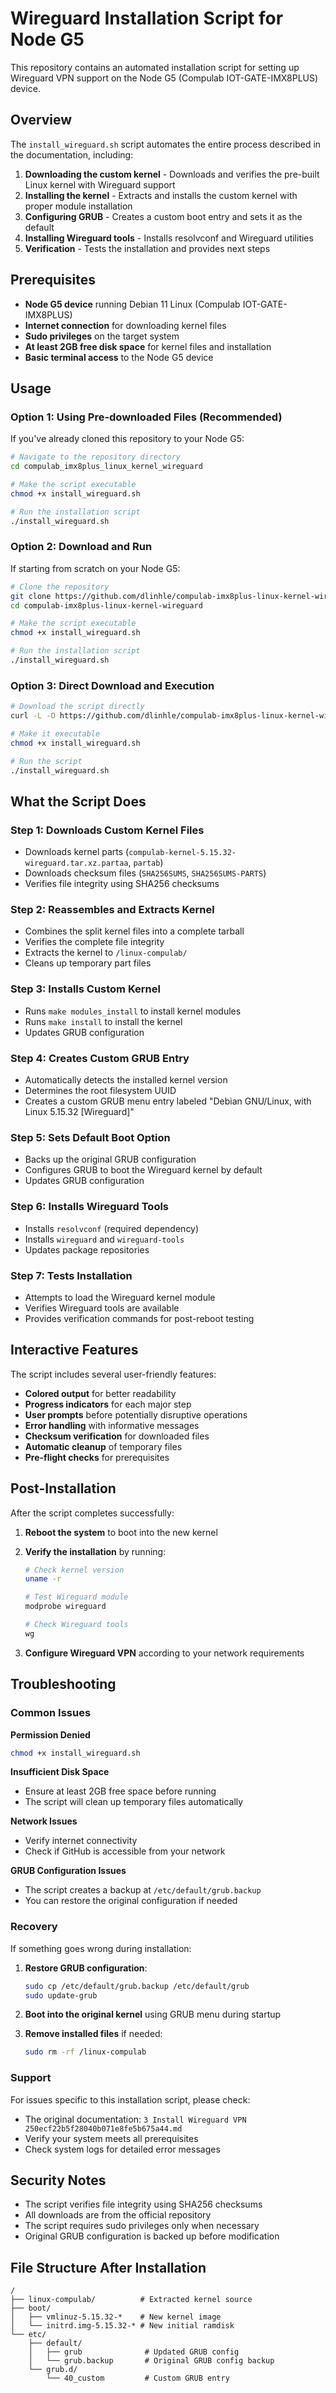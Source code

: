 # Wireguard Installation Script for Node G5

This repository contains an automated installation script for setting up Wireguard VPN support on the Node G5 (Compulab IOT-GATE-IMX8PLUS) device.

## Overview

The `install_wireguard.sh` script automates the entire process described in the documentation, including:

1. **Downloading the custom kernel** - Downloads and verifies the pre-built Linux kernel with Wireguard support
2. **Installing the kernel** - Extracts and installs the custom kernel with proper module installation
3. **Configuring GRUB** - Creates a custom boot entry and sets it as the default
4. **Installing Wireguard tools** - Installs resolvconf and Wireguard utilities
5. **Verification** - Tests the installation and provides next steps

## Prerequisites

- **Node G5 device** running Debian 11 Linux (Compulab IOT-GATE-IMX8PLUS)
- **Internet connection** for downloading kernel files
- **Sudo privileges** on the target system
- **At least 2GB free disk space** for kernel files and installation
- **Basic terminal access** to the Node G5 device

## Usage

### Option 1: Using Pre-downloaded Files (Recommended)

If you've already cloned this repository to your Node G5:

```bash
# Navigate to the repository directory
cd compulab_imx8plus_linux_kernel_wireguard

# Make the script executable
chmod +x install_wireguard.sh

# Run the installation script
./install_wireguard.sh
```

### Option 2: Download and Run

If starting from scratch on your Node G5:

```bash
# Clone the repository
git clone https://github.com/dlinhle/compulab-imx8plus-linux-kernel-wireguard.git
cd compulab-imx8plus-linux-kernel-wireguard

# Make the script executable
chmod +x install_wireguard.sh

# Run the installation script
./install_wireguard.sh
```

### Option 3: Direct Download and Execution

```bash
# Download the script directly
curl -L -O https://github.com/dlinhle/compulab-imx8plus-linux-kernel-wireguard/raw/main/install_wireguard.sh

# Make it executable
chmod +x install_wireguard.sh

# Run the script
./install_wireguard.sh
```

## What the Script Does

### Step 1: Downloads Custom Kernel Files
- Downloads kernel parts (`compulab-kernel-5.15.32-wireguard.tar.xz.partaa`, `partab`)
- Downloads checksum files (`SHA256SUMS`, `SHA256SUMS-PARTS`)
- Verifies file integrity using SHA256 checksums

### Step 2: Reassembles and Extracts Kernel
- Combines the split kernel files into a complete tarball
- Verifies the complete file integrity
- Extracts the kernel to `/linux-compulab/`
- Cleans up temporary part files

### Step 3: Installs Custom Kernel
- Runs `make modules_install` to install kernel modules
- Runs `make install` to install the kernel
- Updates GRUB configuration

### Step 4: Creates Custom GRUB Entry
- Automatically detects the installed kernel version
- Determines the root filesystem UUID
- Creates a custom GRUB menu entry labeled "Debian GNU/Linux, with Linux 5.15.32 [Wireguard]"

### Step 5: Sets Default Boot Option
- Backs up the original GRUB configuration
- Configures GRUB to boot the Wireguard kernel by default
- Updates GRUB configuration

### Step 6: Installs Wireguard Tools
- Installs `resolvconf` (required dependency)
- Installs `wireguard` and `wireguard-tools`
- Updates package repositories

### Step 7: Tests Installation
- Attempts to load the Wireguard kernel module
- Verifies Wireguard tools are available
- Provides verification commands for post-reboot testing

## Interactive Features

The script includes several user-friendly features:

- **Colored output** for better readability
- **Progress indicators** for each major step
- **User prompts** before potentially disruptive operations
- **Error handling** with informative messages
- **Checksum verification** for downloaded files
- **Automatic cleanup** of temporary files
- **Pre-flight checks** for prerequisites

## Post-Installation

After the script completes successfully:

1. **Reboot the system** to boot into the new kernel
2. **Verify the installation** by running:
   ```bash
   # Check kernel version
   uname -r
   
   # Test Wireguard module
   modprobe wireguard
   
   # Check Wireguard tools
   wg
   ```

3. **Configure Wireguard VPN** according to your network requirements

## Troubleshooting

### Common Issues

**Permission Denied**
```bash
chmod +x install_wireguard.sh
```

**Insufficient Disk Space**
- Ensure at least 2GB free space before running
- The script will clean up temporary files automatically

**Network Issues**
- Verify internet connectivity
- Check if GitHub is accessible from your network

**GRUB Configuration Issues**
- The script creates a backup at `/etc/default/grub.backup`
- You can restore the original configuration if needed

### Recovery

If something goes wrong during installation:

1. **Restore GRUB configuration**:
   ```bash
   sudo cp /etc/default/grub.backup /etc/default/grub
   sudo update-grub
   ```

2. **Boot into the original kernel** using GRUB menu during startup

3. **Remove installed files** if needed:
   ```bash
   sudo rm -rf /linux-compulab
   ```

### Support

For issues specific to this installation script, please check:
- The original documentation: `3 Install Wireguard VPN 250ecf22b5f28040b071e8fe5b675a44.md`
- Verify your system meets all prerequisites
- Check system logs for detailed error messages

## Security Notes

- The script verifies file integrity using SHA256 checksums
- All downloads are from the official repository
- The script requires sudo privileges only when necessary
- Original GRUB configuration is backed up before modification

## File Structure After Installation

```
/
├── linux-compulab/          # Extracted kernel source
├── boot/
│   ├── vmlinuz-5.15.32-*    # New kernel image
│   └── initrd.img-5.15.32-* # New initial ramdisk
└── etc/
    ├── default/
    │   ├── grub              # Updated GRUB config
    │   └── grub.backup       # Original GRUB config backup
    └── grub.d/
        └── 40_custom         # Custom GRUB entry
```
